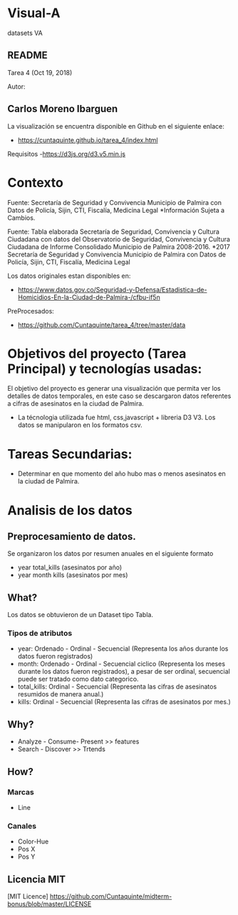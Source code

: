 # Visual-A
datasets VA
## README

Tarea 4 (Oct 19, 2018)

Autor: 
## Carlos Moreno Ibarguen  

La visualización se encuentra disponible en Github en el siguiente enlace:

- https://cuntaquinte.github.io/tarea_4/index.html

Requisitos
-https://d3js.org/d3.v5.min.js


# Contexto
Fuente: Secretaría de Seguridad y Convivencia Municipio de Palmira con Datos de Policía, Sijin, CTI, Fiscalía, Medicina Legal
*Información Sujeta a Cambios.

Fuente: Tabla elaborada Secretaría de Seguridad, Convivencia y Cultura Ciudadana con datos del Observatorio de Seguridad, Convivencia y Cultura Ciudadana de Informe Consolidado Municipio de Palmira 2008-2016.
*2017 Secretaría de Seguridad y Convivencia Municipio de Palmira con Datos de Policía, Sijin, CTI, Fiscalía, Medicina Legal

Los datos originales estan disponibles en:

- https://www.datos.gov.co/Seguridad-y-Defensa/Estadistica-de-Homicidios-En-la-Ciudad-de-Palmira-/cfbu-if5n

PreProcesados:  
- https://github.com/Cuntaquinte/tarea_4/tree/master/data

# Objetivos del proyecto (Tarea Principal) y tecnologías usadas:
El objetivo del proyecto es generar una visualización  que permita ver los detalles de datos temporales, en este caso se descargaron datos referentes a cifras de asesinatos en la ciudad de Palmira.

- La técnologia utilizada fue html, css,javascript + libreria D3 V3. Los datos se manipularon en los formatos csv.


# Tareas Secundarias:
- Determinar en que momento del año hubo mas o menos asesinatos en la ciudad de Palmira.


# Analisis de los datos
## Preprocesamiento de datos. 
Se organizaron los datos por resumen anuales en el siguiente formato
- year 	total_kills (asesinatos por año)
- year 	month	kills (asesinatos por mes)

## What?
Los datos se obtuvieron de un Dataset tipo Tabla.
### Tipos de atributos
- year:			Ordenado - Ordinal - Secuencial  (Representa los años durante los datos fueron registrados)
- month:		Ordenado - Ordinal - Secuencial   ciclico (Representa los meses durante los datos fueron registrados), a pesar de ser ordinal, secuencial puede ser tratado como dato categorico.
- total_kills:	Ordinal - Secuencial (Representa las cifras de asesinatos resumidos de manera anual.)
- kills:		Ordinal - Secuencial (Representa las cifras de asesinatos por mes.)

## Why?
- Analyze - Consume- Present >> features
- Search - Discover  >> Trtends

## How?
### Marcas 
- Line

### Canales
-   Color-Hue
-   Pos X
-   Pos Y


## Licencia MIT
[MIT Licence] https://github.com/Cuntaquinte/midterm-bonus/blob/master/LICENSE

